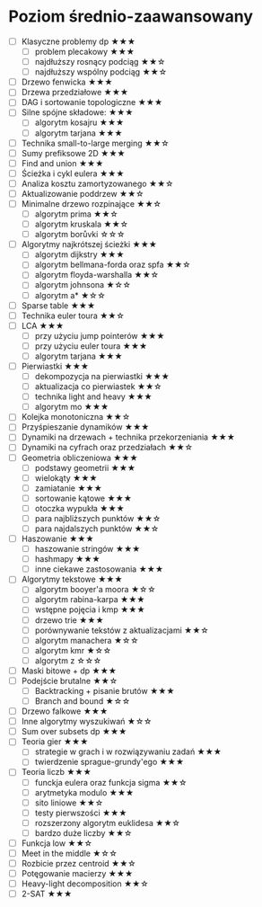 # Poziom średnio-zaawansowany
- [ ] Klasyczne problemy dp ★★★
    - [ ] problem plecakowy  ★★★
    - [ ] najdłuższy rosnący podciąg ★★☆
    - [ ] najdłuższy wspólny podciąg ★★☆
- [ ] Drzewo fenwicka ★★★
- [ ] Drzewa przedziałowe ★★★
- [ ] DAG i sortowanie topologiczne ★★★
- [ ] Silne spójne składowe: ★★★
    - [ ] algorytm kosajru ★★★
    - [ ] algorytm tarjana ★★★
- [ ] Technika small-to-large merging ★★☆
- [ ] Sumy prefiksowe 2D ★★★
- [ ] Find and union ★★★
- [ ] Ścieżka i cykl eulera ★★★
- [ ] Analiza kosztu zamortyzowanego ★★☆
- [ ] Aktualizowanie poddrzew ★★☆
- [ ] Minimalne drzewo rozpinające ★★☆
    - [ ] algorytm prima ★★☆
    - [ ] algorytm kruskala ★★☆
    - [ ] algorytm borůvki ☆☆☆
- [ ] Algorytmy najkrótszej ścieżki ★★★
    - [ ] algorytm dijkstry ★★★
    - [ ] algorytm bellmana-forda oraz spfa ★★☆
    - [ ] algorytm floyda-warshalla ★★☆
    - [ ] algorytm johnsona ★☆☆
    - [ ] algorytm a* ★☆☆
- [ ] Sparse table ★★★
- [ ] Technika euler toura ★★☆
- [ ] LCA ★★★
    - [ ] przy użyciu jump pointerów ★★★
    - [ ] przy użyciu euler toura ★★★
    - [ ] algorytm tarjana ★★★
- [ ] Pierwiastki ★★★
    - [ ] dekompozycja na pierwiastki ★★★
    - [ ] aktualizacja co pierwiastek ★★☆
    - [ ] technika light and heavy ★★★
    - [ ] algorytm mo ★★★
- [ ] Kolejka monotoniczna ★★☆
- [ ] Przyśpieszanie dynamików ★★★
- [ ] Dynamiki na drzewach + technika przekorzeniania ★★★
- [ ] Dynamiki na cyfrach oraz przedziałach  ★★☆
- [ ] Geometria obliczeniowa ★★★
    - [ ] podstawy geometrii ★★★
    - [ ] wielokąty ★★★
    - [ ] zamiatanie ★★★
    - [ ] sortowanie kątowe ★★★
    - [ ] otoczka wypukła ★★★
    - [ ] para najbliższych punktów ★★☆
    - [ ] para najdalszych punktów ★★☆
- [ ] Haszowanie ★★★
    - [ ] haszowanie stringów ★★★
    - [ ] hashmapy ★★★
    - [ ] inne ciekawe zastosowania ★★★
- [ ] Algorytmy tekstowe ★★★
    - [ ] algorytm booyer'a moora ★☆☆
    - [ ] algorytm rabina-karpa ★★★
    - [ ] wstępne pojęcia i kmp ★★★
    - [ ] drzewo trie ★★★
    - [ ] porównywanie tekstów z aktualizacjami ★★☆
    - [ ] algorytm manachera ★☆☆
    - [ ] algorytm kmr ★☆☆
    - [ ] algorytm z ☆☆☆
- [ ] Maski bitowe + dp ★★★
- [ ] Podejście brutalne ★★☆
  - [ ] Backtracking + pisanie brutów ★★★
  - [ ] Branch and bound ★☆☆
- [ ] Drzewo falkowe ★★★
- [ ] Inne algorytmy wyszukiwań ★☆☆
- [ ] Sum over subsets dp ★★★
- [ ] Teoria gier ★★★
    - [ ] strategie w grach i w rozwiązywaniu zadań ★★★
    - [ ] twierdzenie sprague-grundy'ego ★★★
- [ ] Teoria liczb ★★★
    - [ ] funckja eulera oraz funkcja sigma ★★☆
    - [ ] arytmetyka modulo ★★★
    - [ ] sito liniowe ★★☆
    - [ ] testy pierwszości ★★★
    - [ ] rozszerzony algorytm euklidesa ★★☆
    - [ ] bardzo duże liczby ★★☆
- [ ] Funkcja low ★★☆
- [ ] Meet in the middle ★☆☆
- [ ] Rozbicie przez centroid ★★☆
- [ ] Potęgowanie macierzy ★★★
- [ ] Heavy-light decomposition ★★☆
- [ ] 2-SAT ★★★
